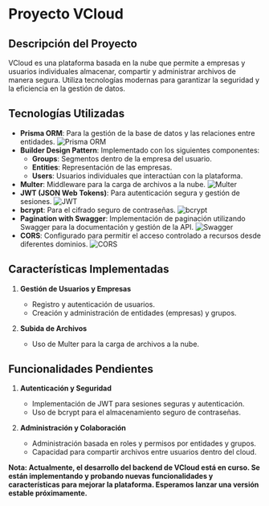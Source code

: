 # Proyecto VCloud

## Descripción del Proyecto

VCloud es una plataforma basada en la nube que permite a empresas y usuarios individuales almacenar, compartir y administrar archivos de manera segura. Utiliza tecnologías modernas para garantizar la seguridad y la eficiencia en la gestión de datos.

## Tecnologías Utilizadas

- **Prisma ORM**: Para la gestión de la base de datos y las relaciones entre entidades. ![Prisma ORM](https://img.shields.io/badge/Prisma%20ORM-1B222D?logo=prisma&logoColor=white)
- **Builder Design Pattern**: Implementado con los siguientes componentes:
  - **Groups**: Segmentos dentro de la empresa del usuario.
  - **Entities**: Representación de las empresas.
  - **Users**: Usuarios individuales que interactúan con la plataforma.
- **Multer**: Middleware para la carga de archivos a la nube. ![Multer](https://img.shields.io/badge/Multer-FFC837?logo=node.js&logoColor=white)
- **JWT (JSON Web Tokens)**: Para autenticación segura y gestión de sesiones. ![JWT](https://img.shields.io/badge/JWT-000000?logo=jsonwebtokens&logoColor=white)
- **bcrypt**: Para el cifrado seguro de contraseñas. ![bcrypt](https://img.shields.io/badge/bcrypt-00599C?logoColor=white)
- **Pagination with Swagger**: Implementación de paginación utilizando Swagger para la documentación y gestión de la API. ![Swagger](https://img.shields.io/badge/Swagger-85EA2D?logo=swagger&logoColor=black)
- **CORS**: Configurado para permitir el acceso controlado a recursos desde diferentes dominios. ![CORS](https://img.shields.io/badge/CORS-E34F26?logoColor=white)

## Características Implementadas

1. **Gestión de Usuarios y Empresas**
   - Registro y autenticación de usuarios.
   - Creación y administración de entidades (empresas) y grupos.

2. **Subida de Archivos**
   - Uso de Multer para la carga de archivos a la nube.

## Funcionalidades Pendientes

1. **Autenticación y Seguridad**
   - Implementación de JWT para sesiones seguras y autenticación.
   - Uso de bcrypt para el almacenamiento seguro de contraseñas.

2. **Administración y Colaboración**
   - Administración basada en roles y permisos por entidades y grupos.
   - Capacidad para compartir archivos entre usuarios dentro del cloud.
     
**Nota: Actualmente, el desarrollo del backend de VCloud está en curso. Se están implementando y probando nuevas funcionalidades y características para mejorar la plataforma. Esperamos lanzar una versión estable próximamente.**
